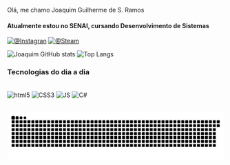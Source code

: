Olá, me chamo Joaquim Guilherme de S. Ramos
#### Atualmente estou no SENAI, cursando Desenvolvimento de Sistemas

[![@Instagran](https://img.shields.io/badge/Instagram-E4405F?style=for-the-badge&logo=instagram&logoColor=white)](https://www.instagram.com/joaquimgsr/)
[![@Steam](https://img.shields.io/badge/Steam-000000?style=for-the-badge&logo=steam&logoColor=white
)](https://steamcommunity.com/id/jocaquim)

![Joaquim GitHub stats](https://github-readme-stats.vercel.app/api?username=Joaquimtxt&show_icons=true&theme=dracula&hide_border=true)
![Top Langs](https://github-readme-stats.vercel.app/api/top-langs/?username=Joaquimtxt&layout=compact&theme=dracula&hide_border=true)


### Tecnologias do dia a dia
<div style="display: inline_block"><br>
  <img align="center" alt="html5" src="https://img.shields.io/badge/HTML5-E34F26?style=for-the-badge&logo=html5&logoColor=white">
  <img align="center" alt="CSS3" src="https://img.shields.io/badge/CSS3-1572B6?style=for-the-badge&logo=css3&logoColor=white">
  <img align="center" alt="JS" src="https://img.shields.io/badge/JavaScript-F7DF1E?style=for-the-badge&logo=javascript&logoColor=black">
   <img align="center" alt="C#" src="https://img.shields.io/badge/C%23-239120?style=for-the-badge&logo=c-sharp&logoColor=white">
</div>

</br>

![snake gif](https://github.com/Joaquimtxt/Joaquimtxt/blob/output/github-contribution-grid-snake-dark.svg)



